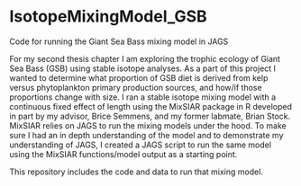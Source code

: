 # IsotopeMixingModel_GSB
Code for running the Giant Sea Bass mixing model in JAGS

For my second thesis chapter I am exploring the trophic ecology of Giant Sea Bass (GSB) using stable isotope analyses. As a part of this project I wanted to determine what proportion of GSB diet is derived from kelp versus phytoplankton primary production sources, and how/if those proportions change with size. I ran a stable isotope mixing model with a continuous fixed effect of length using the MixSIAR package in R developed in part by my advisor, Brice Semmens, and my former labmate, Brian Stock. MixSIAR relies on JAGS to run the mixing models under the hood. To make sure I had an in depth understanding of the model and to demonstrate my understanding of JAGS, I created a JAGS script to run the same model using the MixSIAR functions/model output as a starting point.

This repository includes the code and data to run that mixing model.
